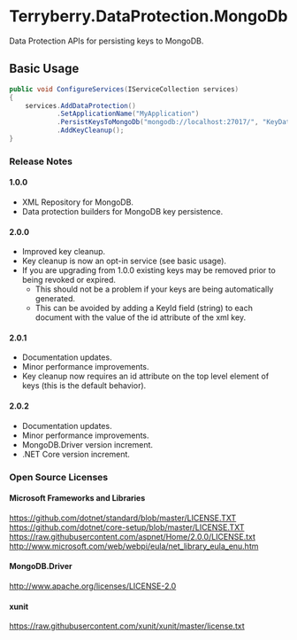 # Terryberry.DataProtection.MongoDb

Data Protection APIs for persisting keys to MongoDB.

## Basic Usage

```cs
public void ConfigureServices(IServiceCollection services)
{
    services.AddDataProtection()
            .SetApplicationName("MyApplication")
            .PersistKeysToMongoDb("mongodb://localhost:27017/", "KeyDatabase", "KeyCollection")
            .AddKeyCleanup();
}
```

### Release Notes

#### 1.0.0

* XML Repository for MongoDB.
* Data protection builders for MongoDB key persistence.

#### 2.0.0

* Improved key cleanup.
* Key cleanup is now an opt-in service (see basic usage).
* If you are upgrading from 1.0.0 existing keys may be removed prior to being revoked or expired.
  * This should not be a problem if your keys are being automatically generated.
  * This can be avoided by adding a KeyId field (string) to each document with the value of the id attribute of the xml key.

#### 2.0.1

* Documentation updates.
* Minor performance improvements.
* Key cleanup now requires an id attribute on the top level element of keys (this is the default behavior).

#### 2.0.2

* Documentation updates.
* Minor performance improvements.
* MongoDB.Driver version increment.
* .NET Core version increment.

### Open Source Licenses

#### Microsoft Frameworks and Libraries

<https://github.com/dotnet/standard/blob/master/LICENSE.TXT>\
<https://github.com/dotnet/core-setup/blob/master/LICENSE.TXT>\
<https://raw.githubusercontent.com/aspnet/Home/2.0.0/LICENSE.txt>\
<http://www.microsoft.com/web/webpi/eula/net_library_eula_enu.htm>

#### MongoDB.Driver

<http://www.apache.org/licenses/LICENSE-2.0>

#### xunit

<https://raw.githubusercontent.com/xunit/xunit/master/license.txt>

